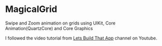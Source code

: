 # MagicalGrid
Swipe and Zoom animation on grids using UIKit, Core Animation(QuartzCore) and Core Graphics

I followed the video tutorial from [Lets Build That App](https://www.youtube.com/channel/UCuP2vJ6kRutQBfRmdcI92mA/featured) channel on Youtube.
